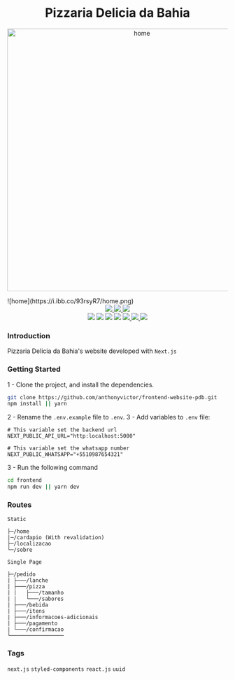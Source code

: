# <div align="center">Pizzaria Delicia da Bahia</div>

<p align="center">
  <img src="https://i.ibb.co/93rsyR7/home.png" alt="home" width="600" />
</p>
![home](https://i.ibb.co/93rsyR7/home.png)



<div align="center">
    <a href="https://www.pizzariadeliciadabahia.com/">
        <img src="https://img.shields.io/badge/preview-vercel-a.svg?style=for-the-badge">
    </a>
    <a href="https://github.com/anthonyvictor/backend-site-pdb">
        <img src="https://img.shields.io/badge/backend-github-blue.svg?style=for-the-badge">
    </a>
    <a href="https://www.figma.com/file/NvP58fWAUspNTvx5mLnoPC/Site---Pizzaria-Delicia-da-Bahia?node-id=11%3A25&t=88RvIRhdUBlI4v9O-1">
        <img src="https://img.shields.io/badge/prototype-figma-red.svg?style=for-the-badge">
    </a>
</div>
<div align="center">
     <a>
        <img src="https://img.shields.io/github/package-json/license/anthonyvictor/pizzariadeliciadabahia">
    </a>
     <a>
        <img src="https://img.shields.io/github/package-json/v/anthonyvictor/pizzariadeliciadabahia">
    </a>
    <a>
        <img src="https://img.shields.io/badge/node-22-yellow.svg">
    </a>
    <a>
        <img src="https://img.shields.io/badge/next-12.1.6-yellow.svg">
    </a>
    <a href="https://github.com/anthonyvictor/pizzariadeliciadabahia">
        <img src="https://img.shields.io/badge/status-active-success.svg">
    </a>
    <a href="https://github.com/anthonyvictor/pizzariadeliciadabahia/issues">
        <img src="https://img.shields.io/github/issues/anthonyvictor/pizzariadeliciadabahia">
    </a>
    <a href="https://github.com/anthonyvictor/pizzariadeliciadabahia/pulls">
        <img src="https://img.shields.io/github/issues-pr/anthonyvictor/pizzariadeliciadabahia">
    </a>
</div>

### Introduction
Pizzaria Delicia da Bahia's website developed with `Next.js`

### Getting Started
1 - Clone the project, and install the dependencies.
```bash
git clone https://github.com/anthonyvictor/frontend-website-pdb.git
npm install || yarn 
```
2 - Rename the `.env.example` file to `.env`.
3 - Add variables to `.env` file:

```
# This variable set the backend url 
NEXT_PUBLIC_API_URL="http:localhost:5000"

# This variable set the whatsapp number 
NEXT_PUBLIC_WHATSAPP="+5510987654321"

```
3 - Run the following command
```bash
cd frontend
npm run dev || yarn dev
```
### Routes

`Static`
```
├─/home
|─/cardapio (With revalidation)
├─/localizacao
└─/sobre
```

`Single Page`
```
├─/pedido
| ├───/lanche
| ├───/pizza
| |   ├───/tamanho
| |   └───/sabores
| ├───/bebida
| ├───/itens
| ├───/informacoes-adicionais
| ├───/pagamento
| └───/confirmacao
└─────────────────
```
### Tags
`next.js` `styled-components` `react.js` `uuid`